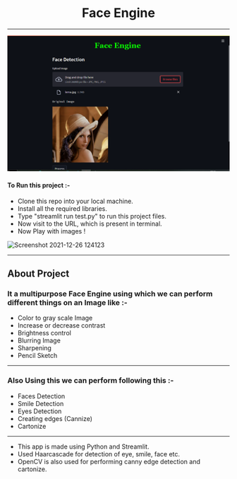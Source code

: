 # <center> Face Engine </center>

__________________________
<center> <img src="eg.png"> </center>

#### To Run this project :-

* Clone this repo into your local machine.
* Install all the required libraries.
* Type "streamlit run test.py" to run this project files. 
* Now visit to the URL, which is present in terminal.
* Now Play with images !



![Screenshot 2021-12-26 124123](https://user-images.githubusercontent.com/70583158/147401514-7af4e458-ab10-4662-9240-eb5846f18b9a.png)

__________________________

## About Project

### It a multipurpose Face Engine using which we can perform different things on  an Image like :-

- Color to gray scale Image
- Increase or decrease contrast
- Brightness control
- Blurring Image
- Sharpening
- Pencil Sketch

______________________________

### Also Using this we can perform following this :-

- Faces Detection
- Smile Detection
- Eyes Detection
- Creating edges (Cannize)
- Cartonize

_____________________________

* This app is made using Python and Streamlit.
* Used Haarcascade for detection of eye, smile, face etc.
* OpenCV is also used for performing canny edge detection and cartonize.


